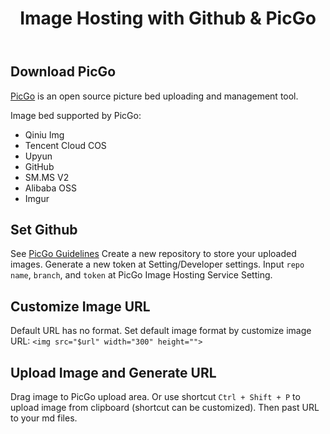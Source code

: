 ﻿---
title: "Image Hosting with Github & PicGo"
last_modified_at: 2022-06-09
categories: 
- Tools
tags: 
- Website
toc: true
---

## Download PicGo

[PicGo](https://github.com/Molunerfinn/PicGo/releases) is an open source picture bed uploading and management tool.

Image bed supported by PicGo:
- Qiniu Img 
- Tencent Cloud COS 
- Upyun 
- GitHub 
- SM.MS V2 
- Alibaba OSS 
- Imgur 

## Set Github

See [PicGo Guidelines](https://picgo.github.io/PicGo-Doc/en/guide/config.html#github-img)
Create a new repository to store your uploaded images.
Generate a new token at Setting/Developer settings.
Input `repo name`, `branch`, and `token` at PicGo Image Hosting Service Setting.

## Customize Image URL

Default URL has no format.
Set default image format by customize image URL:
 `<img src="$url" width="300" height="">`

## Upload Image and Generate URL

Drag image to PicGo upload area.
Or use shortcut `Ctrl + Shift + P` to upload image from clipboard (shortcut can be customized).
Then past URL to your md files.
